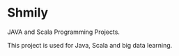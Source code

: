 # Shmily
JAVA and Scala Programming Projects.

This project is used for Java, Scala and big data learning. 


